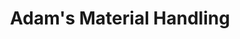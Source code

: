 ---
title: "Adam's Material Handling"
url: /philadelphia/adams-material-handling/
shop: Allgemein
---